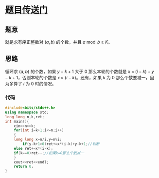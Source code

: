 # [题目传送门](https://www.luogu.com.cn/problem/AT_arc091_b)

## 题意

就是求有序正整数对 $(a,b)$ 的个数，并且 $a$ $\operatorname{mod}$ $b$ $\ge$ $K$。

## 思路

循环求 $(a,b)$ 的个数，如果 $y-k+1$ 大于 $0$ 那么本轮的个数就是 $x×(i-k)+y-k+1$，否则本轮的个数是 $x\times(i-k)$。还有，如果 $k$ 为 $0$ 那么个数要减一，因为多算了 $i$ 为 $0$ 时的情况。

### 代码
```cpp
#include<bits/stdc++.h>
using namespace std;
long long n,k,ret;
int main(){
    cin>>n>>k;
    for(int i=k+1;i<=n;i++)
    {
	long long x=n/i,y=n%i;
        if(y-k+1>0)ret+=x*(i-k)+y-k+1;//判断
	else ret+=x*(i-k);
	if(k==0)ret--;//如果k=0那么个数减一
    }
    cout<<ret<<endl;
    return 0;
}
```
